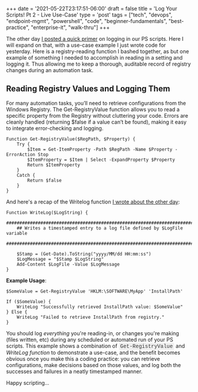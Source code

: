 +++
date = '2021-05-22T23:17:51-06:00'
draft = false
title = 'Log Your Scripts! Pt 2 - Live Use-Case'
type = 'post'
tags = ["tech", "devops", "endpoint-mgmt", "powershell", "code", "beginner-fundamentals", "best-practice", "enterprise-it", "walk-thru"]
+++

<style>
/* Base style for code blocks */
.code-block {
    padding: 15px;                    /* Padding around the code */
    font-family: 'Courier New', Courier, monospace; /* Monospace font */
    white-space: pre-wrap;            /* Preserve whitespace and wrap lines */
    border-radius: 5px;               /* Rounded corners */
    overflow-x: auto;                 /* Horizontal scroll if needed */
    margin: 20px 0;                   /* Vertical spacing */
    /* Default colors (light mode) */
    background-color: #f5f5f5;        /* Light gray background */
    border: 1px solid #ddd;           /* Light border */
    color: #333;                      /* Dark text for readability */
}

/* Style for inline monospace text */
.mono {
    font-family: 'Courier New', Courier, monospace; /* Monospace font */
    background-color: #f0f0f0;        /* Light background to highlight */
    padding: 2px 4px;                  /* Padding around text */
    border-radius: 3px;                /* Rounded corners */
}

/* Dark mode overrides for code blocks */
@media (prefers-color-scheme: dark) {
    .code-block {
        background-color: #2d2d2d;    /* Dark background */
        border: 1px solid #555;        /* Darker border */
        color: #f8f8f2;                /* Light text for readability */
    }

    .mono {
        background-color: #3c3c3c;     /* Darker background for inline code */
        color: #f8f8f2;                /* Light text */
    }
}

/* Optional: Light mode overrides (for explicitness) */
@media (prefers-color-scheme: light) {
    .code-block {
        background-color: #f5f5f5;     /* Light gray background */
        border: 1px solid #ddd;        /* Light border */
        color: #333;                   /* Dark text */
    }

    .mono {
        background-color: #f0f0f0;     /* Light background */
        color: #333;                   /* Dark text */
    }
}
</style>

The other day <a href="http://julianwest.me/Blog/logyourps-scripts/">I posted a quick primer</a> on logging in our PS scripts.  Here I will expand on that, with a use-case example I just wrote code for yesterday. Here is a registry-reading function I bashed together, as but one example of something I needed to accomplish in reading in a setting and logging it.  Thus allowing me to keep a thorough, auditable record of registry changes during an automation task.

## Reading Registry Values and Logging Them

For many automation tasks, you’ll need to retrieve configurations from the Windows Registry. The Get-RegistryValue function allows you to read a specific property from the Registry without cluttering your code. Errors are cleanly handled (returning $false if a value can’t be found), making it easy to integrate error-checking and logging.
~~~
Function Get-RegistryValue($RegPath, $Property) {
    Try {
        $Item = Get-ItemProperty -Path $RegPath -Name $Property -ErrorAction Stop
        $ItemProperty = $Item | Select -ExpandProperty $Property
        Return $ItemProperty
    }
    Catch {
        Return $false
    }
}
 ~~~

And here's a recap of the Writelog function <a href="http://julianwest.me/Blog/logyourps-scripts/">I wrote about the other day</a>:
~~~
Function WriteLog($LogString) {
    ##########################################################################
    ## Writes a timestamped entry to a log file defined by $LogFile variable
    ##########################################################################

    $Stamp = (Get-Date).ToString("yyyy/MM/dd HH:mm:ss")
    $LogMessage = "$Stamp $LogString"
    Add-Content $LogFile -Value $LogMessage
}
~~~

**Example Usage**:

~~~
$SomeValue = Get-RegistryValue 'HKLM:\SOFTWARE\MyApp' 'InstallPath'

If ($SomeValue) {
    WriteLog "Successfully retrieved InstallPath value: $SomeValue"
} Else {
    WriteLog "Failed to retrieve InstallPath from registry."
}
~~~

You should log <i>everything</i> you're reading-in, or changes you're making (files written, etc) during any scheduled or automated run of your PS scripts.  This example shows a combination of <span class="mono">Get-RegistryValue</span> and <i>WriteLog function</i> to demonstrate a use-case, and the benefit becomes obvious once you make this a coding practice: you can retrieve configurations, make decisions based on those values, and log both the successes and failures in a neatly timestamped manner. <br />

Happy scripting...